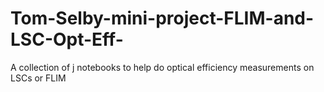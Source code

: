 # Tom-Selby-mini-project-FLIM-and-LSC-Opt-Eff-
A collection of j notebooks to help do optical efficiency measurements on LSCs or FLIM 
